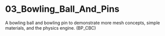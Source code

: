# 03_Bowling_Ball_And_Pins
A bowling ball and bowling pin to demonstrate more mesh concepts, simple materials, and the physics engine. (BP_CBC)
